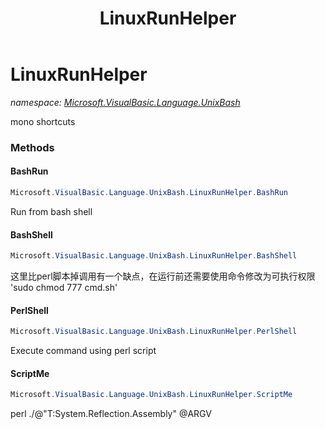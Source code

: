 ﻿---
title: LinuxRunHelper
---

# LinuxRunHelper
_namespace: [Microsoft.VisualBasic.Language.UnixBash](N-Microsoft.VisualBasic.Language.UnixBash.html)_

mono shortcuts



### Methods

#### BashRun
```csharp
Microsoft.VisualBasic.Language.UnixBash.LinuxRunHelper.BashRun
```
Run from bash shell

#### BashShell
```csharp
Microsoft.VisualBasic.Language.UnixBash.LinuxRunHelper.BashShell
```
这里比perl脚本掉调用有一个缺点，在运行前还需要使用命令修改为可执行权限
 'sudo chmod 777 cmd.sh'

#### PerlShell
```csharp
Microsoft.VisualBasic.Language.UnixBash.LinuxRunHelper.PerlShell
```
Execute command using perl script

#### ScriptMe
```csharp
Microsoft.VisualBasic.Language.UnixBash.LinuxRunHelper.ScriptMe
```
perl ./@"T:System.Reflection.Assembly" @ARGV


